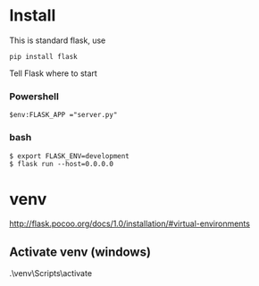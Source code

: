 # Install

This is standard flask, use
```
pip install flask
```

Tell Flask where to start 

### Powershell
```
$env:FLASK_APP ="server.py"
```

### bash 
```
$ export FLASK_ENV=development
$ flask run --host=0.0.0.0
```

# venv
http://flask.pocoo.org/docs/1.0/installation/#virtual-environments

## Activate venv (windows)
.\venv\Scripts\activate
